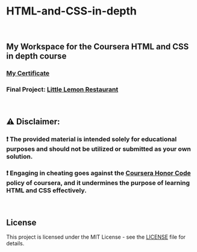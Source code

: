 # HTML-and-CSS-in-depth
<br/>

## My Workspace for the Coursera HTML and CSS in depth course
### [My Certificate](https://coursera.org/verify/NEGXHX9NAUF1)
### Final Project: [Little Lemon Restaurant](https://github.com/muhammadhuzaifayousaf/HTML-and-CSS-in-depth/tree/main/Little%20Lemon%20Project)
<br/>

## :warning: Disclaimer:

### ❗ **The provided material is intended solely for educational purposes and should not be utilized or submitted as your own solution.**

### ❗ **Engaging in cheating goes against the [Coursera Honor Code](https://www.coursera.support/s/article/209818863-Coursera-Honor-Code) policy of coursera, and it undermines the purpose of learning HTML and CSS effectively.**

<br/>

## License

This project is licensed under the MIT License - see the [LICENSE](LICENSE) file for details.
